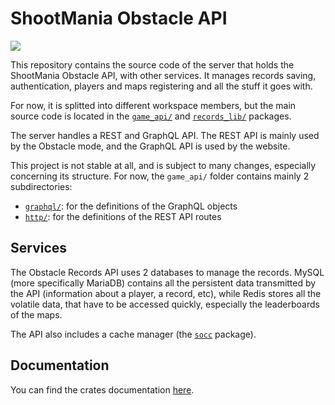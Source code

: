 # ShootMania Obstacle API

[![](https://img.shields.io/badge/records_lib-blue?style=flat&logo=rust&label=Doc&labelColor=gray)](http://obstacle-reborn.github.io/Obstacle-API)

This repository contains the source code of the server that holds the ShootMania Obstacle API, with other services. It manages records saving, authentication, players and maps registering and all the stuff it goes with.

For now, it is splitted into different workspace members, but the main source code is located in the [`game_api/`](game_api/) and [`records_lib/`](records_lib/) packages.

The server handles a REST and GraphQL API. The REST API is mainly used by the Obstacle mode, and the GraphQL API is used by the website.

This project is not stable at all, and is subject to many changes, especially concerning its structure. For now, the `game_api/` folder contains mainly 2 subdirectories:
- [`graphql/`](game_api/src/graphql/): for the definitions of the GraphQL objects
- [`http/`](game_api/src/http/): for the definitions of the REST API routes

## Services

The Obstacle Records API uses 2 databases to manage the records. MySQL (more specifically MariaDB) contains all the persistent data transmitted by the API (information about a player, a record, etc), while Redis stores all the volatile data, that have to be accessed quickly, especially the leaderboards of the maps.

The API also includes a cache manager (the [`socc`](socc/) package).

## Documentation

You can find the crates documentation [here](http://obstacle-reborn.github.io/Obstacle-API).